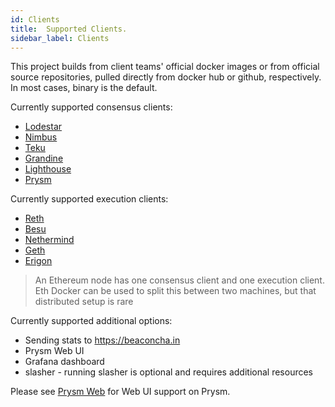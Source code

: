 ```yaml
---
id: Clients
title:  Supported Clients.
sidebar_label: Clients
---
```


This project builds from client teams' official docker images or from official source repositories, pulled
directly from docker hub or github, respectively. In most cases, binary is the default.

Currently supported consensus clients:
- [Lodestar](https://github.com/ChainSafe/lodestar)
- [Nimbus](https://github.com/status-im/nimbus-eth2)
- [Teku](https://github.com/Consensys/teku)
- [Grandine](https://github.com/grandinetech/grandine)
- [Lighthouse](https://github.com/sigp/lighthouse)
- [Prysm](https://github.com/prysmaticlabs/prysm)

Currently supported execution clients:
- [Reth](https://github.com/paradigmxyz/reth)
- [Besu](https://github.com/hyperledger/besu)
- [Nethermind](https://github.com/NethermindEth/nethermind)
- [Geth](https://github.com/ethereum/go-ethereum)
- [Erigon](https://github.com/ledgerwatch/erigon)

> An Ethereum node has one consensus client and one execution client. Eth Docker can be used to split this between two
machines, but that distributed setup is rare

Currently supported additional options:
- Sending stats to https://beaconcha.in
- Prysm Web UI
- Grafana dashboard
- slasher - running slasher is optional and requires additional resources

Please see [Prysm Web](../Usage/PrysmWeb.md) for Web UI support on Prysm.

